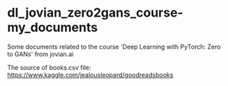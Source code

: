 # dl_jovian_zero2gans_course-my_documents
Some documents related to the course 'Deep Learning with PyTorch: Zero to GANs' from jovian.ai

The source of books.csv file: https://www.kaggle.com/jealousleopard/goodreadsbooks
